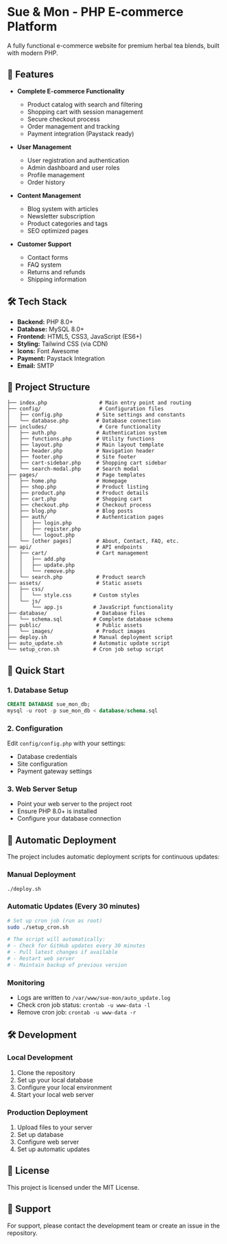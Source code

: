 # Sue & Mon - PHP E-commerce Platform

A fully functional e-commerce website for premium herbal tea blends, built with modern PHP.

## 🚀 **Features**

- **Complete E-commerce Functionality**
  - Product catalog with search and filtering
  - Shopping cart with session management
  - Secure checkout process
  - Order management and tracking
  - Payment integration (Paystack ready)

- **User Management**
  - User registration and authentication
  - Admin dashboard and user roles
  - Profile management
  - Order history

- **Content Management**
  - Blog system with articles
  - Newsletter subscription
  - Product categories and tags
  - SEO optimized pages

- **Customer Support**
  - Contact forms
  - FAQ system
  - Returns and refunds
  - Shipping information

## 🛠 **Tech Stack**

- **Backend:** PHP 8.0+
- **Database:** MySQL 8.0+
- **Frontend:** HTML5, CSS3, JavaScript (ES6+)
- **Styling:** Tailwind CSS (via CDN)
- **Icons:** Font Awesome
- **Payment:** Paystack Integration
- **Email:** SMTP

## 📁 **Project Structure**

```
├── index.php                 # Main entry point and routing
├── config/                   # Configuration files
│   ├── config.php           # Site settings and constants
│   └── database.php         # Database connection
├── includes/                 # Core functionality
│   ├── auth.php             # Authentication system
│   ├── functions.php        # Utility functions
│   ├── layout.php           # Main layout template
│   ├── header.php           # Navigation header
│   ├── footer.php           # Site footer
│   ├── cart-sidebar.php     # Shopping cart sidebar
│   └── search-modal.php     # Search modal
├── pages/                   # Page templates
│   ├── home.php             # Homepage
│   ├── shop.php             # Product listing
│   ├── product.php          # Product details
│   ├── cart.php             # Shopping cart
│   ├── checkout.php         # Checkout process
│   ├── blog.php             # Blog posts
│   ├── auth/                # Authentication pages
│   │   ├── login.php
│   │   ├── register.php
│   │   └── logout.php
│   └── [other pages]        # About, Contact, FAQ, etc.
├── api/                     # API endpoints
│   ├── cart/                # Cart management
│   │   ├── add.php
│   │   ├── update.php
│   │   └── remove.php
│   └── search.php           # Product search
├── assets/                  # Static assets
│   ├── css/
│   │   └── style.css       # Custom styles
│   └── js/
│       └── app.js          # JavaScript functionality
├── database/                # Database files
│   └── schema.sql          # Complete database schema
├── public/                  # Public assets
│   └── images/              # Product images
├── deploy.sh               # Manual deployment script
├── auto_update.sh          # Automatic update script
└── setup_cron.sh           # Cron job setup script
```

## 🚀 **Quick Start**

### 1. **Database Setup**
```sql
CREATE DATABASE sue_mon_db;
mysql -u root -p sue_mon_db < database/schema.sql
```

### 2. **Configuration**
Edit `config/config.php` with your settings:
- Database credentials
- Site configuration
- Payment gateway settings

### 3. **Web Server Setup**
- Point your web server to the project root
- Ensure PHP 8.0+ is installed
- Configure your database connection

## 🔄 **Automatic Deployment**

The project includes automatic deployment scripts for continuous updates:

### Manual Deployment
```bash
./deploy.sh
```

### Automatic Updates (Every 30 minutes)
```bash
# Set up cron job (run as root)
sudo ./setup_cron.sh

# The script will automatically:
# - Check for GitHub updates every 30 minutes
# - Pull latest changes if available
# - Restart web server
# - Maintain backup of previous version
```

### Monitoring
- Logs are written to `/var/www/sue-mon/auto_update.log`
- Check cron job status: `crontab -u www-data -l`
- Remove cron job: `crontab -u www-data -r`

## 🛠 **Development**

### Local Development
1. Clone the repository
2. Set up your local database
3. Configure your local environment
4. Start your local web server

### Production Deployment
1. Upload files to your server
2. Set up database
3. Configure web server
4. Set up automatic updates

## 📝 **License**

This project is licensed under the MIT License.

## 🤝 **Support**

For support, please contact the development team or create an issue in the repository.
